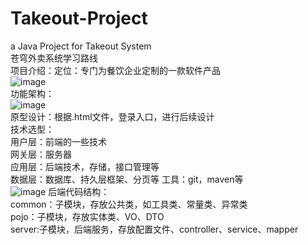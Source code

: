 # Takeout-Project
a Java Project for Takeout System  
苍穹外卖系统学习路线  
项目介绍：定位：专门为餐饮企业定制的一款软件产品  
![image](https://github.com/user-attachments/assets/c1d2e274-12af-4752-8318-a4574acb6beb)  
功能架构：  
![image](https://github.com/user-attachments/assets/b144b2c9-3cae-46d0-b922-e31fb204850a)  
原型设计：根据.html文件，登录入口，进行后续设计  
技术选型：  
   用户层：前端的一些技术  
   网关层：服务器  
   应用层：后端技术，存储，接口管理等  
   数据层：数据库、持久层框架、分页等
   工具：git，maven等  
![image](https://github.com/user-attachments/assets/8ac89fcb-a165-4b8b-a931-1c6660637314)
后端代码结构：  
   common：子模块，存放公共类，如工具类、常量类、异常类  
   pojo：子模块，存放实体类、VO、DTO  
   server:子模块，后端服务，存放配置文件、controller、service、mapper  
